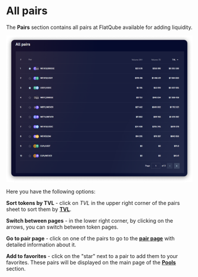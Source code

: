 # All pairs

The **Pairs** section contains all pairs at FlatQube available for adding liquidity.

![](<../../../.gitbook/assets/image (126).png>)

Here you have the following options:

**Sort tokens by TVL** - click on _TVL_ in the upper right corner of the pairs sheet to sort them by [**TVL**](../../tokens/interface/token-page/tvl.md).

**Switch between pages** - in the lower right corner, by clicking on the arrows, you can switch between token pages.

**Go to pair page** - click on one of the pairs to go to the [**pair page**](pair-page/) with detailed information about it.

**Add to favorites** - click on the "star" next to a pair to add them to your favorites. These pairs will be displayed on the main page of the [**Pools** ](../../pools/)section.
